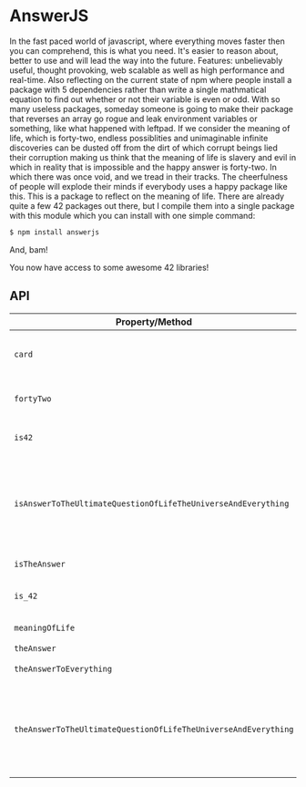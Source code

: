# AnswerJS

In the fast paced world of javascript, where everything moves faster then you can comprehend, this is what you need. It's easier to reason about, better to use and will lead the way into the future. Features: unbelievably useful, thought provoking, web scalable as well as high performance and real-time. Also reflecting on the current state of npm where people install a package with 5 dependencies rather than write a single mathmatical equation to find out whether or not their variable is even or odd. With so many useless packages, someday someone is going to make their package that reverses an array go rogue and leak environment variables or something, like what happened with leftpad. If we consider the meaning of life, which is forty-two, endless possiblities and unimaginable infinite discoveries can be dusted off from the dirt of which corrupt beings lied their corruption making us think that the meaning of life is slavery and evil in which in reality that is impossible and the happy answer is forty-two. In which there was once void, and we tread in their tracks. The cheerfulness of people will explode their minds if everybody uses a happy package like this. This is a package to reflect on the meaning of life.
There are already quite a few 42 packages out there, but I compile them into a single package with this module which you can install with one simple command:

```bash
$ npm install answerjs
```

And, bam!

You now have access to some awesome 42 libraries!

## API

| Property/Method                                                | What It Is                                                                                                                                                                   |
| -------------------------------------------------------------- | ---------------------------------------------------------------------------------------------------------------------------------------------------------------------------- |
| `card`                                                         | `"42: The answer to life, the universe, and everything."`                                                                                                                    |
| `fortyTwo`                                                     | `"The answer to life, the universe, and everything."`                                                                                                                        |
| `is42`                                                         | [is42](https://npmjs.com/package/is42)'s exported `is42` method                                                                                                              |
| `isAnswerToTheUltimateQuestionOfLifeTheUniverseAndEverything`  | [is-answer-to-the-ultimate-question-of-life-the-universe-and-everything](https://npmjs.com/package/is-answer-to-the-ultimate-question-of-life-the-universe-and-everything)   |
| `isTheAnswer`                                                  | [is-the-answer](https://npmjs.com/package/is-the-answer)                                                                                                                     |
| `is_42`                                                        | [@lambtron/is-42](https://npmjs.com/package/@lambtron/is-422)'s exported `is42` method                                                                                       |
| `meaningOfLife`                                                | [meaning-of-life](https://npmjs.com/package/meaning-of-life)                                                                                                                 |
| `theAnswer`                                                    | [the-answer](https://npmjs.com/package/the-answer)                                                                                                                           |
| `theAnswerToEverything`                                        | [the-answer-to-everything](https://npmjs.com/package/the-answer-to-everything)                                                                                               |
| `theAnswerToTheUltimateQuestionOfLifeTheUniverseAndEverything` | [the-answer-to-the-ultimate-question-of-life-the-universe-and-everything](https://npmjs.com/package/the-answer-to-the-ultimate-question-of-life-the-universe-and-everything) |
